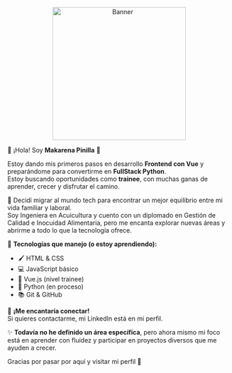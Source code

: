 <p align="center">
  <img src="./banner.png" alt="Banner" width="300" />
</p>


🌸 ¡Hola! Soy **Makarena Pinilla** 🌸

Estoy dando mis primeros pasos en desarrollo **Frontend con Vue** y preparándome para convertirme en **FullStack Python**.  
Estoy buscando oportunidades como **trainee**, con muchas ganas de aprender, crecer y disfrutar el camino.

🌿 Decidí migrar al mundo tech para encontrar un mejor equilibrio entre mi vida familiar y laboral.  
Soy Ingeniera en Acuicultura y cuento con un diplomado en Gestión de Calidad e Inocuidad Alimentaria, pero me encanta explorar nuevas áreas y abrirme a todo lo que la tecnología ofrece.

🔧 **Tecnologías que manejo (o estoy aprendiendo):**

- 🖌️ HTML & CSS  
- 💻 JavaScript básico  
- 🌱 Vue.js (nivel trainee)  
- 🐍 Python (en proceso)  
- 📚 Git & GitHub  

💌 **¡Me encantaría conectar!**  
Si quieres contactarme, mi LinkedIn está en mi perfil.

✨ **Todavía no he definido un área específica**, pero ahora mismo mi foco está en aprender con fluidez y participar en proyectos diversos que me ayuden a crecer.

Gracias por pasar por aquí y visitar mi perfil 💖

